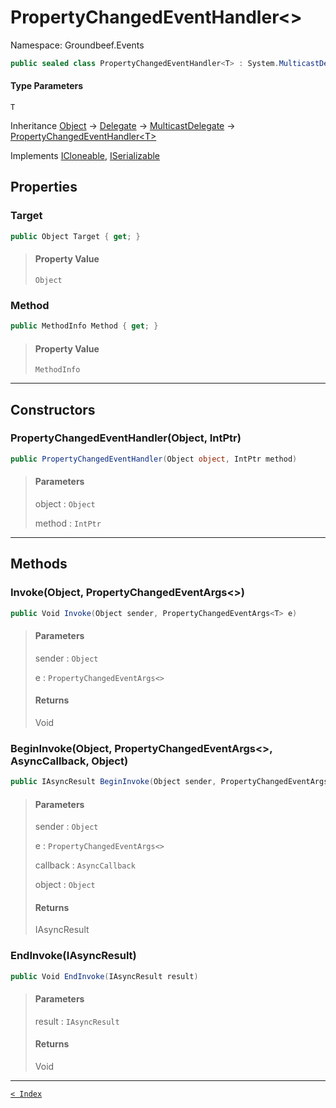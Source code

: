 # PropertyChangedEventHandler&lt;&gt;

Namespace: Groundbeef.Events

```csharp
public sealed class PropertyChangedEventHandler<T> : System.MulticastDelegate
```

#### Type Parameters

`T`<br>

Inheritance [Object](https://docs.microsoft.com/en-us/dotnet/api/system.object) → [Delegate](https://docs.microsoft.com/en-us/dotnet/api/system.delegate) → [MulticastDelegate](https://docs.microsoft.com/en-us/dotnet/api/system.multicastdelegate) → [PropertyChangedEventHandler&lt;T&gt;](PropertyChangedEventHandler-1.md)

Implements [ICloneable](https://docs.microsoft.com/en-us/dotnet/api/system.icloneable), [ISerializable](https://docs.microsoft.com/en-us/dotnet/api/system.runtime.serialization.iserializable)

## Properties

### Target

```csharp
public Object Target { get; }
```

> #### Property Value
> 
> `Object`<br>
> 

### Method

```csharp
public MethodInfo Method { get; }
```

> #### Property Value
> 
> `MethodInfo`<br>
> 

---

## Constructors

### PropertyChangedEventHandler(Object, IntPtr)

```csharp
public PropertyChangedEventHandler(Object object, IntPtr method)
```

> #### Parameters
> 
> object : `Object`<br>
> 
> method : `IntPtr`<br>
> 

---

## Methods

### Invoke(Object, PropertyChangedEventArgs&lt;&gt;)

```csharp
public Void Invoke(Object sender, PropertyChangedEventArgs<T> e)
```

> #### Parameters
> 
> sender : `Object`<br>
> 
> e : `PropertyChangedEventArgs<>`<br>
> 
> #### Returns
> 
> Void<br>
> 

### BeginInvoke(Object, PropertyChangedEventArgs&lt;&gt;, AsyncCallback, Object)

```csharp
public IAsyncResult BeginInvoke(Object sender, PropertyChangedEventArgs<T> e, AsyncCallback callback, Object object)
```

> #### Parameters
> 
> sender : `Object`<br>
> 
> e : `PropertyChangedEventArgs<>`<br>
> 
> callback : `AsyncCallback`<br>
> 
> object : `Object`<br>
> 
> #### Returns
> 
> IAsyncResult<br>
> 

### EndInvoke(IAsyncResult)

```csharp
public Void EndInvoke(IAsyncResult result)
```

> #### Parameters
> 
> result : `IAsyncResult`<br>
> 
> #### Returns
> 
> Void<br>
> 

---

[`< Index`](..\index.md)
